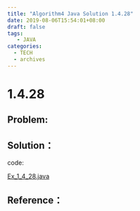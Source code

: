 ```yaml
---
title: "Algorithm4 Java Solution 1.4.28"
date: 2019-08-06T15:54:01+08:00
draft: false
tags:
   - JAVA
categories:
  - TECH
  - archives
---
```



# 1.4.28

## Problem:


## Solution：

code:

[Ex_1_4_28.java](./Ex_1_4_28.java)


## Reference：


